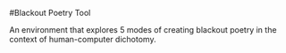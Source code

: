 #Blackout Poetry Tool

An environment that explores 5 modes of creating blackout poetry in the context of human-computer dichotomy.
